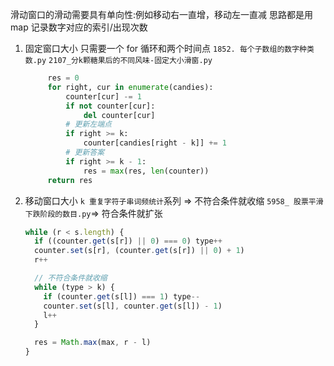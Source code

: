 滑动窗口的滑动需要具有单向性:例如移动右一直增，移动左一直减
思路都是用 map 记录数字对应的索引/出现次数

1. 固定窗口大小 只需要一个 for 循环和两个时间点
   `1852. 每个子数组的数字种类数.py`
   `2107_分k颗糖果后的不同风味-固定大小滑窗.py`

   ```Python
        res = 0
        for right, cur in enumerate(candies):
            counter[cur] -= 1
            if not counter[cur]:
                del counter[cur]
            # 更新左端点
            if right >= k:
                counter[candies[right - k]] += 1
            # 更新答案
            if right >= k - 1:
                res = max(res, len(counter))
        return res
   ```

2. 移动窗口大小
   `k 重复字符子串词频统计`系列 => 不符合条件就收缩
   `5958_ 股票平滑下跌阶段的数目.py`=> 符合条件就扩张

   ```js
   while (r < s.length) {
     if ((counter.get(s[r]) || 0) === 0) type++
     counter.set(s[r], (counter.get(s[r]) || 0) + 1)
     r++

     // 不符合条件就收缩
     while (type > k) {
       if (counter.get(s[l]) === 1) type--
       counter.set(s[l], counter.get(s[l]) - 1)
       l++
     }

     res = Math.max(max, r - l)
   }
   ```
